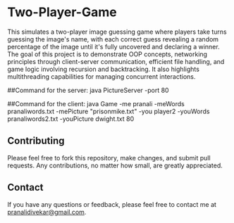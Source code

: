 # Two-Player-Game
This simulates a two-player image guessing game where players take turns guessing the image's name, with each correct guess revealing a random percentage of the image until it's fully uncovered and declaring a winner.
The goal of this project is to demonstrate OOP concepts, networking principles through client-server communication, efficient file handling, and game logic involving recursion and backtracking. 
It also highlights multithreading capabilities for managing concurrent interactions.

##Command for the server:
java PictureServer -port 80

##Command for the client:
java Game -me pranali -meWords pranaliwords.txt -mePicture "prisonmike.txt" -you player2 -youWords pranaliwords2.txt -youPicture dwight.txt 80

## Contributing
Please feel free to fork this repository, make changes, and submit pull requests. Any contributions, no matter how small, are greatly appreciated.

## Contact
If you have any questions or feedback, please feel free to contact me at pranalidivekar@gmail.com.


